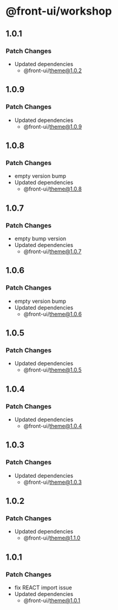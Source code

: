 # @front-ui/workshop

## 1.0.1

### Patch Changes

- Updated dependencies
  - @front-ui/theme@1.0.2

## 1.0.9

### Patch Changes

- Updated dependencies
  - @front-ui/theme@1.0.9

## 1.0.8

### Patch Changes

- empty version bump
- Updated dependencies
  - @front-ui/theme@1.0.8

## 1.0.7

### Patch Changes

- empty bump version
- Updated dependencies
  - @front-ui/theme@1.0.7

## 1.0.6

### Patch Changes

- empty version bump
- Updated dependencies
  - @front-ui/theme@1.0.6

## 1.0.5

### Patch Changes

- Updated dependencies
  - @front-ui/theme@1.0.5

## 1.0.4

### Patch Changes

- Updated dependencies
  - @front-ui/theme@1.0.4

## 1.0.3

### Patch Changes

- Updated dependencies
  - @front-ui/theme@1.0.3

## 1.0.2

### Patch Changes

- Updated dependencies
  - @front-ui/theme@1.1.0

## 1.0.1

### Patch Changes

- fix REACT import issue
- Updated dependencies
  - @front-ui/theme@1.0.1
